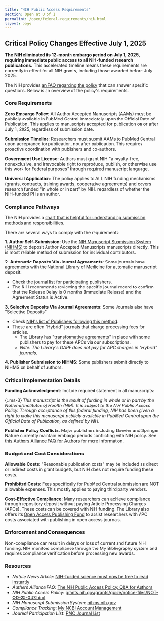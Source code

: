 ```yaml
---
title: "NIH Public Access Requirements"
section: Open at U of I
permalink: /open/federal-requirements/nih.html
layout: page
---
```


## Critical Policy Changes Effective July 1, 2025

**The NIH eliminated its 12-month embargo period on July 1, 2025, requiring immediate public access to all NIH-funded research publications.** This accelerated timeline means these requirements are currently in effect for all NIH grants, including those awarded before July 2025.

The NIH provides [an FAQ regarding the policy](https://grants.nih.gov/faqs#/public-access-policy) that can answer specific questions. Below is an overview of the policy's requirements.  

### Core Requirements

**Zero Embargo Policy**: All Author Accepted Manuscripts (AAMs) must be publicly available in PubMed Central immediately upon the Official Date of Publication. This applies to manuscripts accepted for publication on or after July 1, 2025, regardless of submission date.

**Submission Timeline**: Researchers must submit AAMs to PubMed Central upon acceptance for publication, not after publication. This requires proactive coordination with publishers and co-authors.

**Government Use License**: Authors must grant NIH "a royalty-free, nonexclusive, and irrevocable right to reproduce, publish, or otherwise use this work for Federal purposes" through required manuscript language.

**Universal Application**: The policy applies to ALL NIH funding mechanisms (grants, contracts, training awards, cooperative agreements) and covers research funded "in whole or in part" by NIH, regardless of whether the NIH-funded PI is an author.

### Compliance Pathways

The NIH provides a [chart that is helpful for understanding submission methods](https://grants.nih.gov/policy-and-compliance/policy-topics/public-access/submitting-pubmed-central) and responsibilities. 

There are several ways to comply with the requirements:

**1. Author Self-Submission**: Use the [NIH Manuscript Submission System (NIHMS)](https://www.nihms.nih.gov/) to deposit Author Accepted Manuscripts manuscripts directly. This is most reliable method of submission for individual contributors. 

**2. Automatic Deposits Via Journal Agreements**: Some journals have agreements with the National Library of Medicine for automatic manuscript deposit. 
- Check the [journal list](https://pmc.ncbi.nlm.nih.gov/journals/) for participating publishers. 
- The NIH recommends reviewing the specific journal record to confirm that the Release Delay is 0 months (Immediate Release) and the Agreement Status is Active. 

**3. Selective Deposits Via Journal Agreements**:
Some Journals also have "Selective Deposits"
- Check [NIH's list of Publishers following this method](https://pmc.ncbi.nlm.nih.gov/about/selectivedeposit/). 
- These are often "Hybrid" journals that charge processing fees for articles. 
    - The Library has "[transformative agreements](/services/agreements/)" in place with some publishers to pay for these APCs via our subscriptions. 
    - *Note: The Library's OAPF does not pay for APC charges in "Hybrid" journals.*

**4. Publisher Submission to NIHMS**: Some publishers submit directly to NIHMS on behalf of authors.

### Critical Implementation Details

**Funding Acknowledgment**: Include required statement in all manuscripts:

{:.ms-3}
*This manuscript is the result of funding in whole or in part by the National Institutes of Health (NIH). It is subject to the NIH Public Access Policy. Through acceptance of this federal funding, NIH has been given a right to make this manuscript publicly available in PubMed Central upon the Official Date of Publication, as defined by NIH.*

**Publisher Policy Conflicts**: Major publishers including Elsevier and Springer Nature currently maintain embargo periods conflicting with NIH policy. See [this Authors Alliance FAQ for Authors](ttps://www.authorsalliance.org/2025/06/06/the-nih-public-access-policy-qa-for-authors/) for more information. 


### Budget and Cost Considerations

**Allowable Costs**: "Reasonable publication costs" may be included as direct or indirect costs in grant budgets, but NIH does not require funding these costs.

**Prohibited Costs**: Fees specifically for PubMed Central submission are NOT allowable expenses. This mostly applies to paying third party vendors. 

**Cost-Effective Compliance**: Many researchers can achieve compliance through repository deposit without paying Article Processing Charges (APCs). These costs can be covered with NIH funding. The Library also offers its [Open Access Publishing Fund](/open/oapf/) to assist researchers with APC costs associated with publishing in open access journals. 

### Enforcement and Consequences

Non-compliance can result in delays or loss of current and future NIH funding. NIH monitors compliance through the My Bibliography system and requires compliance verification before processing new awards.

### Resources

- *Nature News Article*: [NIH-funded science must now be free to read instantly](https://www.nature.com/articles/d41586-025-01938-8)
- *Authors Alliance FAQ*: [The NIH Public Access Policy: Q&A for Authors](https://www.authorsalliance.org/2025/06/06/the-nih-public-access-policy-qa-for-authors/)
- *NIH Public Access Policy*: [grants.nih.gov/grants/guide/notice-files/NOT-OD-25-047.html](https://grants.nih.gov/grants/guide/notice-files/NOT-OD-25-047.html)
- *NIH Manuscript Submission System*: [nihms.nih.gov](https://www.nihms.nih.gov/)
- *Compliance Tracking*: [My NCBI Account Management](https://www.ncbi.nlm.nih.gov/account/)
- *Journal Participation List*: [PMC Journal List](https://pmc.ncbi.nlm.nih.gov/journals/)
